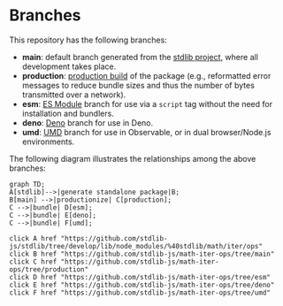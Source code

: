 <!--

@license Apache-2.0

Copyright (c) 2022 The Stdlib Authors.

Licensed under the Apache License, Version 2.0 (the "License");
you may not use this file except in compliance with the License.
You may obtain a copy of the License at

    http://www.apache.org/licenses/LICENSE-2.0

Unless required by applicable law or agreed to in writing, software
distributed under the License is distributed on an "AS IS" BASIS,
WITHOUT WARRANTIES OR CONDITIONS OF ANY KIND, either express or implied.
See the License for the specific language governing permissions and
limitations under the License.

-->

# Branches

This repository has the following branches:

-   **main**: default branch generated from the [stdlib project][stdlib-url], where all development takes place.
-   **production**: [production build][production-url] of the package (e.g., reformatted error messages to reduce bundle sizes and thus the number of bytes transmitted over a network).
-   **esm**: [ES Module][esm-url] branch for use via a `script` tag without the need for installation and bundlers.
-   **deno**: [Deno][deno-url] branch for use in Deno.
-   **umd**: [UMD][umd-url] branch for use in Observable, or in dual browser/Node.js environments.

The following diagram illustrates the relationships among the above branches:

```mermaid
graph TD;
A[stdlib]-->|generate standalone package|B;
B[main] -->|productionize| C[production];
C -->|bundle| D[esm];
C -->|bundle| E[deno];
C -->|bundle| F[umd];

click A href "https://github.com/stdlib-js/stdlib/tree/develop/lib/node_modules/%40stdlib/math/iter/ops"
click B href "https://github.com/stdlib-js/math-iter-ops/tree/main"
click C href "https://github.com/stdlib-js/math-iter-ops/tree/production"
click D href "https://github.com/stdlib-js/math-iter-ops/tree/esm"
click E href "https://github.com/stdlib-js/math-iter-ops/tree/deno"
click F href "https://github.com/stdlib-js/math-iter-ops/tree/umd"
```

[stdlib-url]: https://github.com/stdlib-js/stdlib/tree/develop/lib/node_modules/%40stdlib/math/iter/ops
[production-url]: https://github.com/stdlib-js/math-iter-ops/tree/production
[deno-url]: https://github.com/stdlib-js/math-iter-ops/tree/deno
[umd-url]: https://github.com/stdlib-js/math-iter-ops/tree/umd
[esm-url]: https://github.com/stdlib-js/math-iter-ops/tree/esm